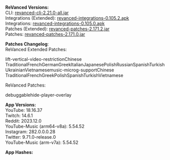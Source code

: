 **ReVanced Versions:**  
CLI: [revanced-cli-2.21.0-all.jar](https://github.com/j-hc/revanced-cli/releases/tag/v2.21.0)  
Integrations (Extended): [revanced-integrations-0.105.2.apk](https://github.com/inotia00/revanced-integrations/releases/tag/v0.105.2)  
Integrations: [revanced-integrations-0.105.0.apk](https://github.com/revanced/revanced-integrations/releases/tag/v0.105.0)  
Patches (Extended): [revanced-patches-2.171.2.jar](https://github.com/inotia00/revanced-patches/releases/tag/v2.171.2)  
Patches: [revanced-patches-2.171.0.jar](https://github.com/revanced/revanced-patches/releases/tag/v2.171.0)  

**Patches Changelog**:   
ReVanced Extended Patches:  

lift-vertical-video-restrictionChinese TraditionalFrenchGermanGreekItalianJapanesePolishRussianSpanishTurkishUkrainianVietnamesemusic-microg-supportChinese TraditionalFrenchGreekPolishSpanishTurkishVietnamese
  
ReVanced Patches:   

debuggablehide-player-overlay
  
**App Versions:**  
YouTube: 18.16.37  
Twitch: 14.6.1  
Reddit: 2023.12.0  
YouTube-Music (arm64-v8a): 5.54.52  
Instagram: 282.0.0.0.28  
Twitter: 9.71.0-release.0  
YouTube-Music (arm-v7a): 5.54.52  

**App Hashes:**  
  
